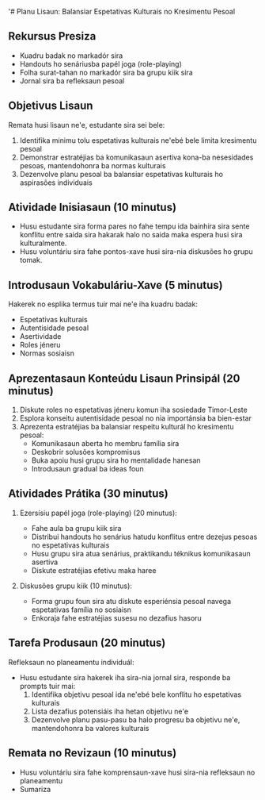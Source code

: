 '# Planu Lisaun: Balansiar Espetativas Kulturais no Kresimentu Pesoal

## Rekursus Presiza
- Kuadru badak no markadór sira 
- Handouts ho senáriusba papél joga (role-playing)
- Folha surat-tahan no markadór sira ba grupu kiik sira
- Jornal sira ba refleksaun pesoal

## Objetivus Lisaun
Remata husi lisaun ne'e, estudante sira sei bele:
1. Identifika minimu tolu espetativas kulturais ne'ebé bele limita kresimentu pesoal
2. Demonstrar estratéjias ba komunikasaun asertiva kona-ba nesesidades pesoas, mantendohonra ba normas kulturais
3. Dezenvolve planu pesoal ba balansiar espetativas kulturais ho aspirasões individuais

## Atividade Inisiasaun (10 minutus)
- Husu estudante sira forma pares no fahe tempu ida bainhira sira sente konflitu entre saida sira hakarak halo no saida maka espera husi sira kulturalmente.
- Husu voluntáriu sira fahe pontos-xave husi sira-nia diskusões ho grupu tomak.

## Introdusaun Vokabuláriu-Xave (5 minutus)
Hakerek no esplika termus tuir mai ne'e iha kuadru badak:
- Espetativas kulturais
- Autentisidade pesoal
- Asertividade
- Roles jéneru
- Normas sosiaisn

## Aprezentasaun Konteúdu Lisaun Prinsipál (20 minutus)
1. Diskute roles no espetativas jéneru komun iha sosiedade Timor-Leste
2. Esplora konseitu autentisidade pesoal no nia importánsia ba bien-estar
3. Aprezenta estratéjias ba balansiar respeitu kulturál ho kresimentu pesoal:
   - Komunikasaun aberta ho membru família sira
   - Deskobrir solusões kompromisus
   - Buka apoiu husi grupu sira ho mentalidade hanesan
   - Introdusaun gradual ba ideas foun

## Atividades Prátika (30 minutus)
1. Ezersísiu papél joga (role-playing) (20 minutus):
   - Fahe aula ba grupu kiik sira
   - Distribui handouts ho senárius hatudu konflitus entre dezejus pesoas no espetativas kulturais
   - Husu grupu sira atua senárius, praktikandu téknikus komunikasaun asertiva
   - Diskute estratéjias efetivu maka haree

2. Diskusões grupu kiik (10 minutus):
   - Forma grupu foun sira atu diskute esperiénsia pesoal navega espetativas família no sosiaisn
   - Enkoraja fahe estratéjias susesu no dezafius hasoru

## Tarefa Produsaun (20 minutus)
Refleksaun no planeamentu individuál:
- Husu estudante sira hakerek iha sira-nia jornal sira, responde ba prompts tuir mai:
  1. Identifika objetivu pesoal ida ne'ebé bele konflitu ho espetativas kulturais
  2. Lista dezafius potensiáis iha hetan objetivu ne'e
  3. Dezenvolve planu pasu-pasu ba halo progresu ba objetivu ne'e, mantendohonra ba valores kulturais

## Remata no Revizaun (10 minutus)
- Husu voluntáriu sira fahe komprensaun-xave husi sira-nia refleksaun no planeamentu
- Sumariza